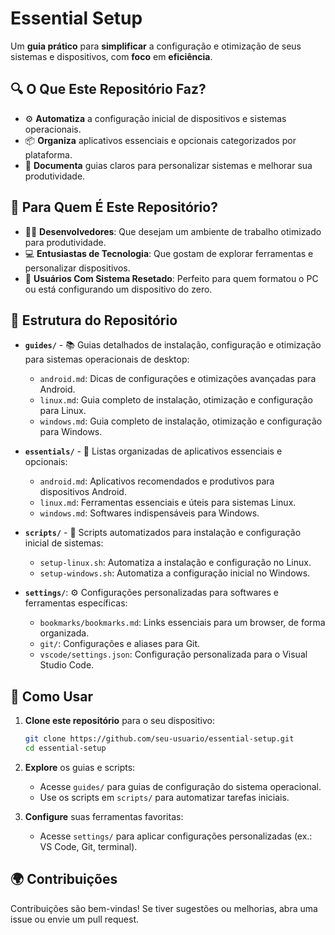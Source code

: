 # Essential Setup

Um **guia prático** para **simplificar** a configuração e otimização de seus sistemas e dispositivos, com **foco** em **eficiência**.

## 🔍 O Que Este Repositório Faz?

- ⚙️ **Automatiza** a configuração inicial de dispositivos e sistemas operacionais.
- 📦 **Organiza** aplicativos essenciais e opcionais categorizados por plataforma.
- 📘 **Documenta** guias claros para personalizar sistemas e melhorar sua produtividade.

## 👥 Para Quem É Este Repositório?

- 👩‍💻 **Desenvolvedores**: Que desejam um ambiente de trabalho otimizado para produtividade.
- 💻 **Entusiastas de Tecnologia**: Que gostam de explorar ferramentas e personalizar dispositivos.
- 🔄 **Usuários Com Sistema Resetado**: Perfeito para quem formatou o PC ou está configurando um dispositivo do zero.

## 📂 Estrutura do Repositório

- **`guides/`** - 📚 Guias detalhados de instalação, configuração e otimização para sistemas operacionais de desktop:

  - `android.md`: Dicas de configurações e otimizações avançadas para Android.
  - `linux.md`: Guia completo de instalação, otimização e configuração para Linux.
  - `windows.md`: Guia completo de instalação, otimização e configuração para Windows.

- **`essentials/`** - 🎯 Listas organizadas de aplicativos essenciais e opcionais:

  - `android.md`: Aplicativos recomendados e produtivos para dispositivos Android.
  - `linux.md`: Ferramentas essenciais e úteis para sistemas Linux.
  - `windows.md`: Softwares indispensáveis para Windows.

- **`scripts/`** - 🔗 Scripts automatizados para instalação e configuração inicial de sistemas:

  - `setup-linux.sh`: Automatiza a instalação e configuração no Linux.
  - `setup-windows.sh`: Automatiza a configuração inicial no Windows.

- **`settings/`**: ⚙️ Configurações personalizadas para softwares e ferramentas específicas:

  - `bookmarks/bookmarks.md`: Links essenciais para um browser, de forma organizada.
  - `git/`: Configurações e aliases para Git.
  - `vscode/settings.json`: Configuração personalizada para o Visual Studio Code.

## 📖 Como Usar

1. **Clone este repositório** para o seu dispositivo:

   ```bash
   git clone https://github.com/seu-usuario/essential-setup.git
   cd essential-setup
   ```

2. **Explore** os guias e scripts:

   - Acesse `guides/` para guias de configuração do sistema operacional.
   - Use os scripts em `scripts/` para automatizar tarefas iniciais.

3. **Configure** suas ferramentas favoritas:
   - Acesse `settings/` para aplicar configurações personalizadas (ex.: VS Code, Git, terminal).

## 🌍 Contribuições

Contribuições são bem-vindas! Se tiver sugestões ou melhorias, abra uma issue ou envie um pull request.
